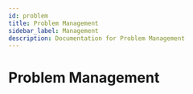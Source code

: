 ```yaml
---
id: problem
title: Problem Management
sidebar_label: Management
description: Documentation for Problem Management
---
```


# Problem Management
